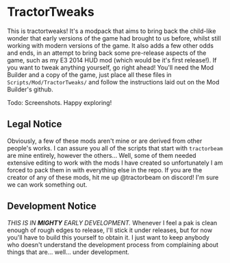 # TractorTweaks

This is tractortweaks! It's a modpack that aims to bring back the child-like wonder that early versions of the game had brought to us before, whilst still working with modern versions of the game. It also adds a few other odds and ends, in an attempt to bring back some pre-release aspects of the game, such as my E3 2014 HUD mod (which would be it's first release!). If you want to tweak anything yourself, go right ahead! You'll need the Mod Builder and a copy of the game, just place all these files in `Scripts/Mod/TractorTweaks/` and follow the instructions laid out on the Mod Builder's github.

Todo: Screenshots. Happy exploring!

## Legal Notice

Obviously, a few of these mods aren't mine or are derived from other people's works. I can assure you all of the scripts that start with `tractorbeam` are mine entirely, however the others... Well, some of them needed extensive editing to work with the mods I have created so unfortunately I am forced to pack them in with everything else in the repo. If you are the creator of any of these mods, hit me up @tractorbeam on discord! I'm sure we can work something out.

## Development Notice

*THIS IS IN* ***MIGHTY*** *EARLY DEVELOPMENT.* Whenever I feel a pak is clean enough of rough edges to release, I'll stick it under releases, but for now you'll have to build this yourself to obtain it. I just want to keep anybody who doesn't understand the development process from complaining about things that are... well... under development.
